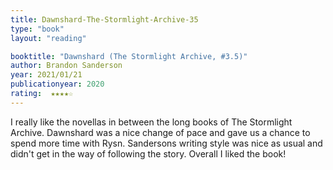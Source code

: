 ```yaml
---
title: Dawnshard-The-Stormlight-Archive-35
type: "book"
layout: "reading"

booktitle: "Dawnshard (The Stormlight Archive, #3.5)"
author: Brandon Sanderson
year: 2021/01/21
publicationyear: 2020
rating:  ★★★★☆
---
```


I really like the novellas in between the long books of The Stormlight Archive. Dawnshard was a nice change of pace and gave us a chance to spend more time with Rysn. Sandersons writing style was nice as usual and didn't get in the way of following the story. Overall I liked the book!
